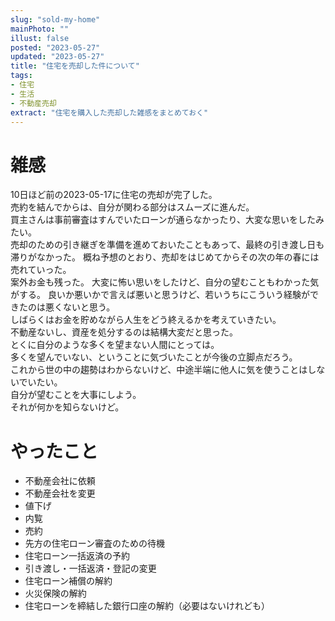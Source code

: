 ```yaml
---
slug: "sold-my-home"
mainPhoto: ""
illust: false
posted: "2023-05-27"
updated: "2023-05-27"
title: "住宅を売却した件について"
tags: 
- 住宅
- 生活
- 不動産売却
extract: "住宅を購入した売却した雑感をまとめておく"
---
```

# 雑感
10日ほど前の2023-05-17に住宅の売却が完了した。  
売約を結んでからは、自分が関わる部分はスムーズに進んだ。  
買主さんは事前審査はすんでいたローンが通らなかったり、大変な思いをしたみたい。  
売却のための引き継ぎを準備を進めておいたこともあって、最終の引き渡し日も滞りがなかった。 
概ね予想のとおり、売却をはじめてからその次の年の春には売れていった。  
案外お金も残った。 
大変に怖い思いをしたけど、自分の望むこともわかった気がする。 
良いか悪いかで言えば悪いと思うけど、若いうちにこういう経験ができたのは悪くないと思う。  
しばらくはお金を貯めながら人生をどう終えるかを考えていきたい。  
不動産ないし、資産を処分するのは結構大変だと思った。  
とくに自分のような多くを望まない人間にとっては。  
多くを望んでいない、ということに気づいたことが今後の立脚点だろう。  
これから世の中の趨勢はわからないけど、中途半端に他人に気を使うことはしないでいたい。  
自分が望むことを大事にしよう。  
それが何かを知らないけど。
#  やったこと
- 不動産会社に依頼
- 不動産会社を変更
- 値下げ
- 内覧
- 売約
- 先方の住宅ローン審査のための待機
- 住宅ローン一括返済の予約
- 引き渡し・一括返済・登記の変更
- 住宅ローン補償の解約
- 火災保険の解約
- 住宅ローンを締結した銀行口座の解約（必要はないけれども）
